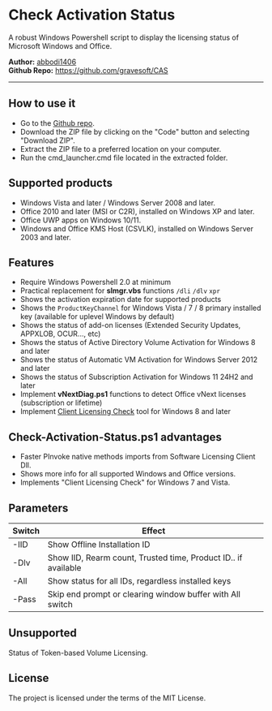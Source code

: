 # Check Activation Status

A robust Windows Powershell script to display the licensing status of Microsoft Windows and Office.

**Author:** [abbodi1406](https://github.com/abbodi1406)  
**Github Repo:** https://github.com/gravesoft/CAS  

---

How to use it
-------------

- Go to the [Github repo](https://github.com/gravesoft/CAS).
- Download the ZIP file by clicking on the "Code" button and selecting "Download ZIP".
- Extract the ZIP file to a preferred location on your computer.
- Run the cmd_launcher.cmd file located in the extracted folder.

Supported products
------------------

- Windows Vista and later / Windows Server 2008 and later.
- Office 2010 and later (MSI or C2R), installed on Windows XP and later.
- Office UWP apps on Windows 10/11.
- Windows and Office KMS Host (CSVLK), installed on Windows Server 2003 and later.

Features
--------

- Require Windows Powershell 2.0 at minimum
- Practical replacement for **slmgr.vbs** functions `/dli` `/dlv` `xpr`
- Shows the activation expiration date for supported products
- Shows the `ProductKeyChannel` for Windows Vista / 7 / 8 primary installed key (available for uplevel Windows by default)
- Shows the status of add-on licenses (Extended Security Updates, APPXLOB, OCUR..., etc)
- Shows the status of Active Directory Volume Activation for Windows 8 and later
- Shows the status of Automatic VM Activation for Windows Server 2012 and later
- Shows the status of Subscription Activation for Windows 11 24H2 and later
- Implement **vNextDiag.ps1** functions to detect Office vNext licenses (subscription or lifetime)
- Implement <a href="https://github.com/asdcorp/clic" target="_blank">Client Licensing Check</a> tool for Windows 8 and later

Check-Activation-Status.ps1 advantages
--------------------------------------

- Faster PInvoke native methods imports from Software Licensing Client Dll.
- Shows more info for all supported Windows and Office versions.
- Implements "Client Licensing Check" for Windows 7 and Vista.

Parameters
----------

|Switch |Effect|
|-------|------|
| -IID  | Show Offline Installation ID |
| -Dlv  | Show IID, Rearm count, Trusted time, Product ID.. if available |
| -All  | Show status for all IDs, regardless installed keys |
| -Pass | Skip end prompt or clearing window buffer with All switch |

Unsupported
-----------

Status of Token-based Volume Licensing.

License
-------
The project is licensed under the terms of the MIT License.
